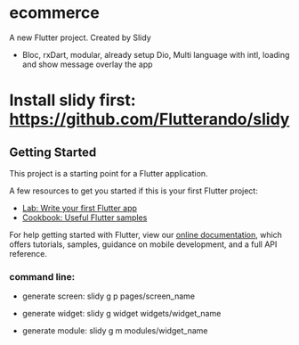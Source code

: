 # ecommerce

A new Flutter project. Created by Slidy

- Bloc, rxDart, modular, already setup Dio, Multi language with intl, loading and show message overlay the app


# Install slidy first: https://github.com/Flutterando/slidy

## Getting Started

This project is a starting point for a Flutter application.

A few resources to get you started if this is your first Flutter project:

- [Lab: Write your first Flutter app](https://flutter.dev/docs/get-started/codelab)
- [Cookbook: Useful Flutter samples](https://flutter.dev/docs/cookbook)

For help getting started with Flutter, view our
[online documentation](https://flutter.dev/docs), which offers tutorials,
samples, guidance on mobile development, and a full API reference.


### command line:

- generate screen: slidy g p pages/screen_name

- generate widget: slidy g widget widgets/widget_name

- generate module: slidy g m modules/widget_name
